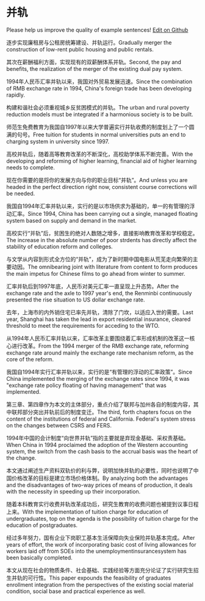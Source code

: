# 并轨

Please help us improve the quality of example sentences! [Edit on Github](https://github.com/jiyushe/jiyu-example-sentence-source/blob/main/chinese/binggui.md)

<p><span class="chinese">逐步实现廉租房与公租房统筹建设、并轨运行。</span><span class="english">Gradually merger the construction of low-rent public housing and public rentals.</span></p>

<p><span class="chinese">其次在薪酬福利方面，实现现有的双薪酬体系并轨。</span><span class="english">Second, the pay and benefits, the realization of the merger of the existing dual pay system.</span></p>

<p><span class="chinese">1994年人民币汇率并轨以来，我国对外贸易发展迅速。</span><span class="english">Since the combination of RMB exchange rate in 1994, China's foreign trade has been developing rapidly.</span></p>

<p><span class="chinese">构建和谐社会必须重视城乡反贫困模式的并轨。</span><span class="english">The urban and rural poverty reduction models must be integrated if a harmonious society is to be built.</span></p>

<p><span class="chinese">师范生免费教育为我国自1997年以来大学普遍实行并轨收费的制度划上了一个圆满的句号。</span><span class="english">Free tuition for students in normal universities puts an end to charging system in university since 1997.</span></p>

<p><span class="chinese">高校并轨后，随着高等教育改革的不断深化，高校助学体系不断完善。</span><span class="english">With the developing and reforming of higher learning, financial aid of higher learning needs to complete.</span></p>

<p><span class="chinese">现在你需要的是将你的发展方向与你的职业目标“并轨”。</span><span class="english">And unless you are headed in the perfect direction right now, consistent course corrections will be needed.</span></p>

<p><span class="chinese">我国自1994年汇率并轨以来，实行的是以市场供求为基础的，单一的有管理的浮动汇率。</span><span class="english">Since 1994, China has been carrying out a single, managed floating system based on supply and demand in the market.</span></p>

<p><span class="chinese">高校实行“并轨”后，贫困生的绝对人数随之增多，直接影响教育改革和学校稳定。</span><span class="english">The increase in the absolute number of poor strdents has directly affect the stability of education reform and colleges.</span></p>

<p><span class="chinese">与文学从内容到形式全方位的“并轨”，成为了新时期中国电影从荒芜走向繁荣的主要动因。</span><span class="english">The omnibearing joint with literature from content to form produces the main impetus for Chinese films to go ahead from winter to summer.</span></p>

<p><span class="chinese">汇率并轨后到1997年底，人民币对美元汇率一直呈现上升态势。</span><span class="english">After the exchange rate and the axle to 1997 year's end, the Renminbi continuously presented the rise situation to US dollar exchange rate.</span></p>

<p><span class="chinese">去年，上海市的内外销住宅已率先并轨，清除了门坎，以适应入世的需要。</span><span class="english">Last year, Shanghai has taken the lead in export residential insurance, cleared threshold to meet the requirements for acceding to the WTO.</span></p>

<p><span class="chinese">从1994年人民币汇率并轨以来，汇率改革主要围绕着汇率形成机制的改革这一核心进行改革。</span><span class="english">From the 1994 merger of the RMB exchange rate, reforming exchange rate around mainly the exchange rate mechanism reform, as the core of the reform.</span></p>

<p><span class="chinese">我国自1994年实行汇率并轨以来，实行的是“有管理的浮动的汇率政策”。</span><span class="english">Since China implemented the merging of the exchange rates since 1994, it was "exchange rate policy floating of having management" that was implemented.</span></p>

<p><span class="chinese">第三章、第四章作为本文的主体部分，重点介绍了联邦与加州各自的制度内容，其中联邦部分突出并轨前后的制度变迁。</span><span class="english">The third, forth chapters focus on the content of the institutions of federal and California. Federal's system stress on the changes between CSRS and FERS.</span></p>

<p><span class="chinese">1994年中国的会计制度“向世界并轨”指的主要就是弃现金基础、采权责基础。</span><span class="english">When China in 1994 proclaimed the adoption of the Western accounting system, the switch from the cash basis to the accrual basis was the heart of the change.</span></p>

<p><span class="chinese">本文通过阐述生产资料双轨价的利与弊，说明加快并轨的必要性，同时也说明了中国价格改革的目标是建立市场价格体制。</span><span class="english">By analyzing both the advantages and the disadvantages of two-way prices of means of production, it deals with the necessity in speeding up their incorporation.</span></p>

<p><span class="chinese">随着本科教育实行收费并轨改革成功后，研究生教育的收费问题也被提到议事日程上来。</span><span class="english">With the implementation of tuition charge for education of undergraduates, top on the agenda is the possibility of tuition charge for the education of postgraduates.</span></p>

<p><span class="chinese">经过多年努力，国有企业下岗职工基本生活保障向失业保险并轨基本完成。</span><span class="english">After years of effort, the work of incorporating basic cost of living allowances for workers laid off from SOEs into the unemploymentinsurancesystem has been basically completed.</span></p>

<p><span class="chinese">本文从现在社会的物质条件、社会基础、实践经验等方面充分论证了实行研究生招生并轨的可行性。</span><span class="english">This paper expounds the feasibility of graduates enrollment integration from the perspectives of the existing social material condition, social base and practical experience as well.</span></p>

